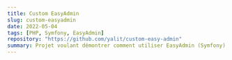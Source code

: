 ```yaml
---
title: Custom EasyAdmin
slug: custom-easyadmin
date: 2022-05-04
tags: [PHP, Symfony, EasyAdmin]
repository: "https://github.com/yalit/custom-easy-admin"
summary: Projet voulant démontrer comment utiliser EasyAdmin (Symfony) de manière plus poussée que celle montrée dans la démo de base. Le but est de montrer comment on peut personnaliser EasyAdmin pour avoir une interface plus proche de ce que l'on veut.
---
```

